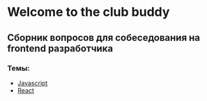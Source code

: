 # Welcome to the club buddy

## Сборник вопросов для собеседования на frontend разработчика

### Темы:
- [Javascript](Javascript.md)
- [React](React.md)